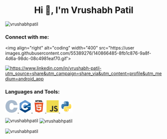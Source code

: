 <h1 align="center">Hi 👋, I'm Vrushabh Patil</h1>
<p align="left"> <img src="https://komarev.com/ghpvc/?username=vrushabhpatil&label=Profile%20views&color=0e75b6&style=flat" alt="vrushabhpatil" /> </p>

<h3 align="left">Connect with me:</h3>

<img align="right" alt="coding" width="400" src="https://user
images.githubusercontent.com/55389276/140866485-8fb1c876-9a8f-4d6a-98dc-08c4981eaf70.gif'>

<p align="left">
<a href="https://linkedin.com/in/https://www.linkedin.com/in/vrushabh-patil-utm_source=share&utm_campaign=share_via&utm_content=profile&utm_medium=android_app" target="blank"><img align="center" src="https://raw.githubusercontent.com/rahuldkjain/github-profile-readme-generator/master/src/images/icons/Social/linked-in-alt.svg" alt="https://www.linkedin.com/in/vrushabh-patil-utm_source=share&utm_campaign=share_via&utm_content=profile&utm_medium=android_app" height="30" width="40" /></a>
</p>

<h3 align="left">Languages and Tools:</h3>
<p align="left"> <a href="https://www.cprogramming.com/" target="_blank" rel="noreferrer"> <img src="https://raw.githubusercontent.com/devicons/devicon/master/icons/c/c-original.svg" alt="c" width="40" height="40"/> </a> <a href="https://www.w3schools.com/cpp/" target="_blank" rel="noreferrer"> <img src="https://raw.githubusercontent.com/devicons/devicon/master/icons/cplusplus/cplusplus-original.svg" alt="cplusplus" width="40" height="40"/> </a> <a href="https://www.w3.org/html/" target="_blank" rel="noreferrer"> <img src="https://raw.githubusercontent.com/devicons/devicon/master/icons/html5/html5-original-wordmark.svg" alt="html5" width="40" height="40"/> </a> <a href="https://developer.mozilla.org/en-US/docs/Web/JavaScript" target="_blank" rel="noreferrer"> <img src="https://raw.githubusercontent.com/devicons/devicon/master/icons/javascript/javascript-original.svg" alt="javascript" width="40" height="40"/> </a> <a href="https://www.python.org" target="_blank" rel="noreferrer"> <img src="https://raw.githubusercontent.com/devicons/devicon/master/icons/python/python-original.svg" alt="python" width="40" height="40"/> </a> </p>

<p><img align="left" src="https://github-readme-stats.vercel.app/api/top-langs?username=vrushabhpatil&show_icons=true&locale=en&layout=compact" alt="vrushabhpatil" /></p>

<p>&nbsp;<img align="center" src="https://github-readme-stats.vercel.app/api?username=vrushabhpatil&show_icons=true&locale=en" alt="vrushabhpatil" /></p>

<p><img align="center" src="https://github-readme-streak-stats.herokuapp.com/?user=vrushabhpatil&" alt="vrushabhpatil" /></p>

